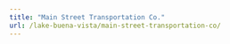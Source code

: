 ```yaml
---
title: "Main Street Transportation Co."
url: /lake-buena-vista/main-street-transportation-co/
---
```

